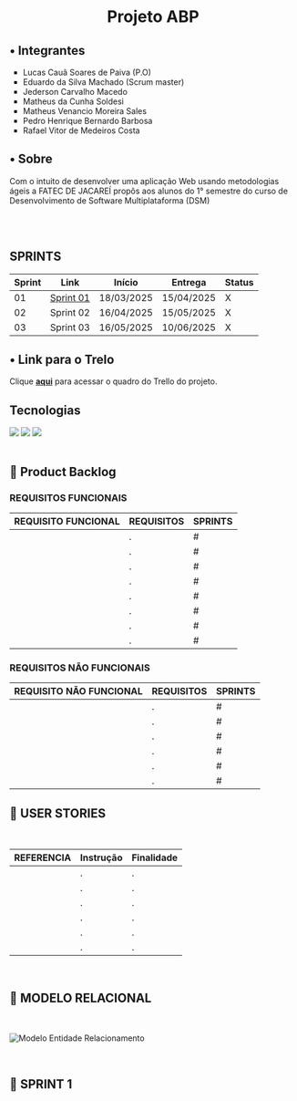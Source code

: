 <h1 align="center">Projeto ABP</h1>
   <h2>• Integrantes</h2>
  <ul type="square">
            <li>Lucas Cauã Soares de Paiva (P.O)</li>
            <li>Eduardo da Silva Machado (Scrum master) </li>
            <li>Jederson Carvalho Macedo</li>
            <li>Matheus da Cunha Soldesi </li>
            <li>Matheus Venancio Moreira Sales </li>
            <li>Pedro Henrique Bernardo Barbosa </li>
            <li>Rafael Vitor de Medeiros Costa </li>
        </ul>

<h2>• Sobre</h2>
<p> Com o intuito de desenvolver uma aplicação Web usando metodologias ágeis a FATEC DE JACAREÍ propôs aos alunos do 1° semestre do curso de Desenvolvimento de Software Multiplataforma (DSM)</p>
<br>
<br>
<h2>SPRINTS</h2>

| Sprint | Link        | Início      | Entrega     | Status |
|--------|-------------|-------------|-------------|--------|
| 01     | [Sprint 01](#sprint-1) | 18/03/2025  | 15/04/2025  |  X     |
| 02     | Sprint 02 | 16/04/2025  | 15/05/2025  |  X     |
| 03     | Sprint 03 | 16/05/2025  | 10/06/2025  |  X     |

<h2>• Link para o Trelo</h2>
Clique <a href="https://trello.com/invite/b/67cf74d4a47f8308a0bd9c9b/ATTI30ae049e04f5319833ecaf3ba7456af94CA286F4/projeto-abp-1-sprint" target="_blank"> <strong>aqui</strong></a> para acessar o quadro do Trello do projeto.


<h2>Tecnologias</h2>
<div>
  <img src="https://img.shields.io/badge/HTML-239120?style=for-the-badge&logo=html5&logoColor=white">
  <img src="https://img.shields.io/badge/CSS-239120?&style=for-the-badge&logo=css3&logoColor=white">
  <img src="https://img.shields.io/badge/JavaScript-F7DF1E?style=for-the-badge&logo=javascript&logoColor=black">
</div>


<span id="backlog">

<br>

## :page_with_curl: Product Backlog

### REQUISITOS FUNCIONAIS

| REQUISITO FUNCIONAL    | REQUISITOS                                                                                                 | SPRINTS |
|------------------------|------------------------------------------------------------------------------------------------------------|---------|
|                        | .                                                                                                            | #   |
|                        | .                                                                                                            | #   |
|                        | .                                                                                                            | #   |
|                        | .                                                                                                            | #   |
|                        | .                                                                                                            | #   |
|                        | .                                                                                                            | #   |
|                        | .                                                                                                            | #   |
|                        | .                                                                                                            | #   |

### REQUISITOS NÃO FUNCIONAIS

| REQUISITO NÃO FUNCIONAL    | REQUISITOS                                                                                          | SPRINTS     |
|----------------------------|-----------------------------------------------------------------------------------------------------|-------------|
|                            | .                                                                                                            | #   |
|                            | .                                                                                                            | #   |
|                            | .                                                                                                            | #   |
|                            | .                                                                                                            | #   |
|                            | .                                                                                                            | #   |
|                            | .                                                                                                            | #   |

## :page_with_curl: USER STORIES

<br>

|  REFERENCIA   | Instrução | Finalidade | 
|---------------|-----------|------------|
|               | . | . |   
|               | . | . |   
|               | . | . |   
|               | . | . |  
|               | . | . |   
|               | . | . |   

<br>

## :page_with_curl: MODELO RELACIONAL

<br>

![Modelo Entidade Relacionamento](Documentos/.png)

<br>

<span id="sprint-1">
 
## :page_with_curl: SPRINT 1 










